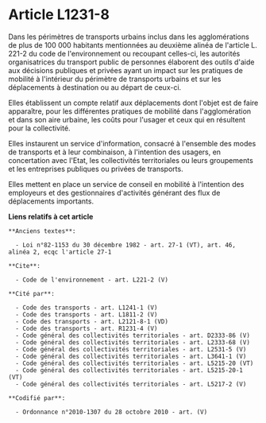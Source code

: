 # Article L1231-8

Dans les périmètres de transports urbains inclus dans les agglomérations de plus de 100 000 habitants mentionnées au deuxième
alinéa de l'article L. 221-2 du code de l'environnement ou recoupant celles-ci, les autorités organisatrices du transport
public de personnes élaborent des outils d'aide aux décisions publiques et privées ayant un impact sur les pratiques de
mobilité à l'intérieur du périmètre de transports urbains et sur les déplacements à destination ou au départ de ceux-ci. 

Elles établissent un compte relatif aux déplacements dont l'objet est de faire apparaître, pour les différentes pratiques de
mobilité dans l'agglomération et dans son aire urbaine, les coûts pour l'usager et ceux qui en résultent pour la
collectivité. 

Elles instaurent un service d'information, consacré à l'ensemble des modes de transports et à leur combinaison, à l'intention
des usagers, en concertation avec l'Etat, les collectivités territoriales ou leurs groupements et les entreprises publiques
ou privées de transports. 

Elles mettent en place un service de conseil en mobilité à l'intention des employeurs et des gestionnaires d'activités
générant des flux de déplacements importants.

**Liens relatifs à cet article**

	**Anciens textes**:

	  - Loi n°82-1153 du 30 décembre 1982 - art. 27-1 (VT), art. 46, alinéa 2, ecqc l'article 27-1

	**Cite**:

	  - Code de l'environnement - art. L221-2 (V)

	**Cité par**:

	  - Code des transports - art. L1241-1 (V)
	  - Code des transports - art. L1811-2 (V)
	  - Code des transports - art. L2121-8-1 (VD)
	  - Code des transports - art. R1231-4 (V)
	  - Code général des collectivités territoriales - art. D2333-86 (V)
	  - Code général des collectivités territoriales - art. L2333-68 (V)
	  - Code général des collectivités territoriales - art. L2531-5 (V)
	  - Code général des collectivités territoriales - art. L3641-1 (V)
	  - Code général des collectivités territoriales - art. L5215-20 (VT)
	  - Code général des collectivités territoriales - art. L5215-20-1 (VT)
	  - Code général des collectivités territoriales - art. L5217-2 (V)

	**Codifié par**:

	  - Ordonnance n°2010-1307 du 28 octobre 2010 - art. (V)
